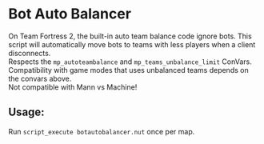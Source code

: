 # Bot Auto Balancer

On Team Fortress 2, the built-in auto team balance code ignore bots.
This script will automatically move bots to teams with less players when a client disconnects.      
Respects the `mp_autoteambalance` and `mp_teams_unbalance_limit` ConVars.    
Compatibility with game modes that uses unbalanced teams depends on the convars above.    
Not compatible with Mann vs Machine!    

## Usage:

Run `script_execute botautobalancer.nut` once per map.